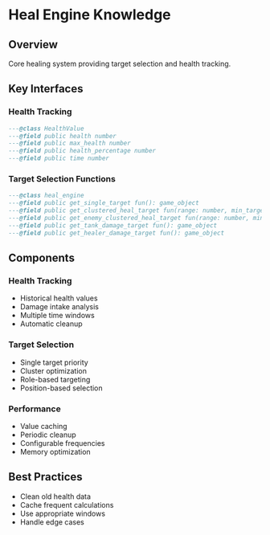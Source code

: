 # Heal Engine Knowledge

## Overview
Core healing system providing target selection and health tracking.

## Key Interfaces

### Health Tracking
```lua
---@class HealthValue
---@field public health number
---@field public max_health number
---@field public health_percentage number
---@field public time number
```

### Target Selection Functions
```lua
---@class heal_engine
---@field public get_single_target fun(): game_object
---@field public get_clustered_heal_target fun(range: number, min_targets: number): game_object
---@field public get_enemy_clustered_heal_target fun(range: number, min_targets: number): game_object
---@field public get_tank_damage_target fun(): game_object
---@field public get_healer_damage_target fun(): game_object
```

## Components

### Health Tracking
- Historical health values
- Damage intake analysis
- Multiple time windows
- Automatic cleanup

### Target Selection
- Single target priority
- Cluster optimization
- Role-based targeting
- Position-based selection

### Performance
- Value caching
- Periodic cleanup
- Configurable frequencies
- Memory optimization

## Best Practices
- Clean old health data
- Cache frequent calculations
- Use appropriate windows
- Handle edge cases
